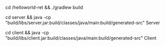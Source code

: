 

cd /helloworld-ret && ./gradlew build

cd server && java -cp "build/libs/server.jar:build/classes/java/main:build/generated-src" Server

cd client && java -cp "build/libs/client.jar:build/classes/java/main:build/generated-src" Client